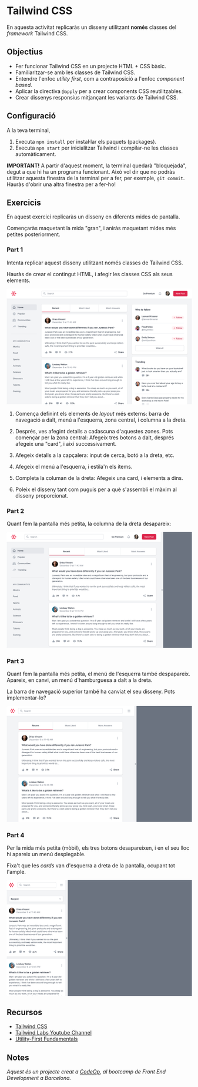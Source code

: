 # Tailwind CSS

En aquesta activitat replicaràs un disseny utilitzant **només** classes del _framework_ Tailwind CSS.

## Objectius

- Fer funcionar Tailwind CSS en un projecte HTML + CSS bàsic.
- Familiaritzar-se amb les classes de Tailwind CSS.
- Entendre l'enfoc _utility first_, com a contraposició a l'enfoc _component based_.
- Aplicar la directiva `@apply` per a crear components CSS reutilitzables.
- Crear dissenys responsius mitjançant les variants de Tailwind CSS.

## Configuració

A la teva terminal,

1. Executa `npm install` per instal·lar els paquets (packages).
2. Executa `npm start` per inicialitzar Tailwind i compilar-ne les classes automàticament.

**IMPORTANT!** A partir d'aquest moment, la terminal quedarà "bloquejada", degut a que hi ha un programa funcionant. Això vol dir que no podràs utilitzar aquesta finestra de la terminal per a fer, per exemple, `git commit`. Hauràs d'obrir una altra finestra per a fer-ho!

## Exercicis

En aquest exercici replicaràs un disseny en diferents mides de pantalla.

Començaràs maquetant la mida "gran", i aniràs maquetant mides més petites posteriorment.

### Part 1

Intenta replicar aquest disseny utilitzant només classes de Tailwind CSS.

Hauràs de crear el contingut HTML, i afegir les classes CSS als seus elements.

![Exercici 1](img/ex1.png)

1. Comença definint els elements de _layout_ més externs: barra de navegació a dalt, menú a l'esquerra, zona central, i columna a la dreta.

2. Després, ves afegint detalls a cadascuna d'aquestes zones. Pots començar per la zona central: Afegeix tres botons a dalt, després afegeix una "card", i així successivament.

3. Afegeix detalls a la capçalera: input de cerca, botó a la dreta, etc.

4. Afegeix el menú a l'esquerra, i estila'n els ítems.

5. Completa la columan de la dreta: Afegeix una card, i elements a dins.

6. Poleix el disseny tant com puguis per a què s'assembli el màxim al disseny proporcionat.

### Part 2

Quant fem la pantalla més petita, la columna de la dreta desapareix:

![Exercici 2](img/ex2.png)

### Part 3

Quant fem la pantalla més petita, el menú de l'esquerra també despapareix. Apareix, en canvi, un menú d'hamburguesa a dalt a la dreta.

La barra de navegació superior també ha canviat el seu disseny. Pots implementar-lo?

![Exercici 3](img/ex3.png)

### Part 4

Per la mida més petita (mòbil), els tres botons desapareixen, i en el seu lloc hi apareix un menú desplegable.

Fixa't que les _cards_ van d'esquerra a dreta de la pantalla, ocupant tot l'ample.

![Exercici 4](img/ex4.png)

## Recursos

- [Tailwind CSS](https://tailwindcss.com/)
- [Tailwind Labs Youtube Channel](https://www.youtube.com/c/TailwindLabs)
- [Utility-First Fundamentals](https://tailwindcss.com/docs/utility-first)

## Notes

_Aquest és un projecte creat a [CodeOp](http://CodeOp.tech), al bootcamp de Front End Development a Barcelona._
